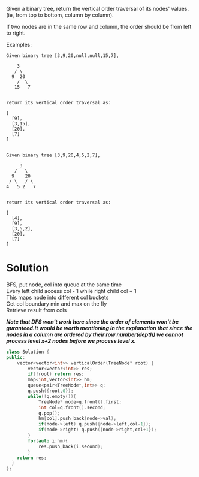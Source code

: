 Given a binary tree, return the vertical order traversal of its nodes' values. (ie, from top to bottom, column by column).

If two nodes are in the same row and column, the order should be from left to right.

Examples:

```
Given binary tree [3,9,20,null,null,15,7],

    3
   / \
  9  20
    /  \
   15   7
 

return its vertical order traversal as:

[
  [9],
  [3,15],
  [20],
  [7]
]
 

Given binary tree [3,9,20,4,5,2,7],

    _3_
   /   \
  9    20
 / \   / \
4   5 2   7
 

return its vertical order traversal as:

[
  [4],
  [9],
  [3,5,2],
  [20],
  [7]
]
```

# Solution

BFS, put node, col into queue at the same time  
Every left child access col - 1 while right child col + 1  
This maps node into different col buckets  
Get col boundary min and max on the fly  
Retrieve result from cols  

__*Note that DFS won't work here since the order of elements won't be guranteed.It would be worth mentioning in the explanation that since the nodes in a column are ordered by their row number(depth) we cannot process level x+2 nodes before we process level x.*__

```cpp
class Solution {
public:
    vector<vector<int>> verticalOrder(TreeNode* root) {
        vector<vector<int>> res;
        if(!root) return res;
        map<int,vector<int>> hm;
        queue<pair<TreeNode*,int>> q;
        q.push({root,0});
        while(!q.empty()){
            TreeNode* node=q.front().first;
            int col=q.front().second;
            q.pop();
            hm[col].push_back(node->val);
            if(node->left) q.push({node->left,col-1});
            if(node->right) q.push({node->right,col+1});
        }
        for(auto i:hm){
            res.push_back(i.second);
        }
    return res;
  }
};
```
